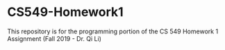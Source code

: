 # CS549-Homework1
 This repository is for the programming portion of the CS 549 Homework 1 Assignment (Fall 2019 - Dr. Qi Li)
